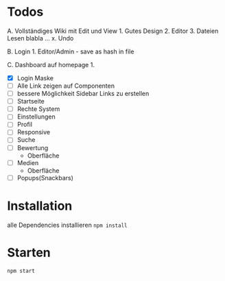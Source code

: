 # Todos

A. Vollständiges Wiki mit Edit und View
	1. Gutes Design
	2. Editor
	3. Dateien Lesen blabla
	...
	x. Undo

B. Login
	1. Editor/Admin - save as hash in file

C. Dashboard auf homepage
	1. 


- [x] Login Maske
- [ ] Alle Link zeigen auf Componenten
- [ ] bessere Möglichkeit Sidebar Links zu erstellen
- [ ] Startseite
- [ ] Rechte System
- [ ] Einstellungen
- [ ] Profil
- [ ] Responsive
- [ ] Suche
- [ ] Bewertung
  - Oberfläche
- [ ] Medien
  - Oberfläche
- [ ] Popups(Snackbars)

# Installation
alle Dependencies installieren
``npm install``
# Starten
``npm start``
